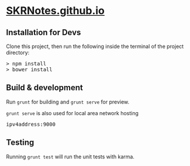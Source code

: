 # [SKRNotes.github.io](skrnotes.github.io)

## Installation for Devs
Clone this project, then run the following inside the terminal of the project directory:
<pre>
> npm install
> bower install
</pre>


## Build & development

Run `grunt` for building and `grunt serve` for preview.

`grunt serve` is also used for local area network hosting
<pre>ipv4address:9000</pre>

## Testing

Running `grunt test` will run the unit tests with karma.
